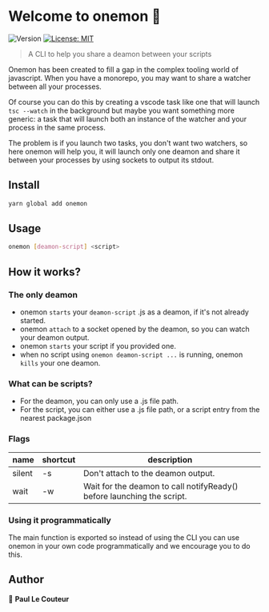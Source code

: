 # Welcome to onemon 👋
![Version](https://img.shields.io/badge/version-1.2.2-red.svg?cacheSeconds=2592000)
[![License: MIT](https://img.shields.io/badge/License-MIT-yellow.svg)](#)

> A CLI to help you share a deamon between your scripts

Onemon has been created to fill a gap in the complex tooling world of javascript. When you have a monorepo, you may want to share a watcher between all your processes.

 Of course you can do this by creating a vscode task like one that will launch `tsc --watch` in the background but maybe you want something more generic: a task that will launch both an instance of the watcher and your process in the same process.

The problem is if you launch two tasks, you don't want two watchers, so here onemon will help you, it will launch only one deamon and share it between your processes by using sockets to output its stdout.

## Install

```sh
yarn global add onemon
```

## Usage

```sh
onemon [deamon-script] <script>
```
## How it works?

### The only deamon

- onemon `starts` your `deamon-script` .js as a deamon, if it's not already started.
- onemon `attach` to a socket opened by the deamon, so you can watch your deamon output.
- onemon `starts` your script if you provided one.
- when no script using `onemon deamon-script ...` is running, onemon `kills` your one deamon.

### What can be scripts?

- For the deamon, you can only use a .js file path.
- For the script, you can either use a .js file path, or a script entry from the nearest package.json

### Flags

| name  | shortcut | description |
| ------------- | ------------- | ------------- |
| silent  | -s  | Don't attach to the deamon output. |
| wait  | -w  | Wait for the deamon to call notifyReady() before launching the script.  |

### Using it programmatically

The main function is exported so instead of using the CLI you can use onemon in your own code programmatically and we encourage you to do this.

## Author

👤 **Paul Le Couteur**
